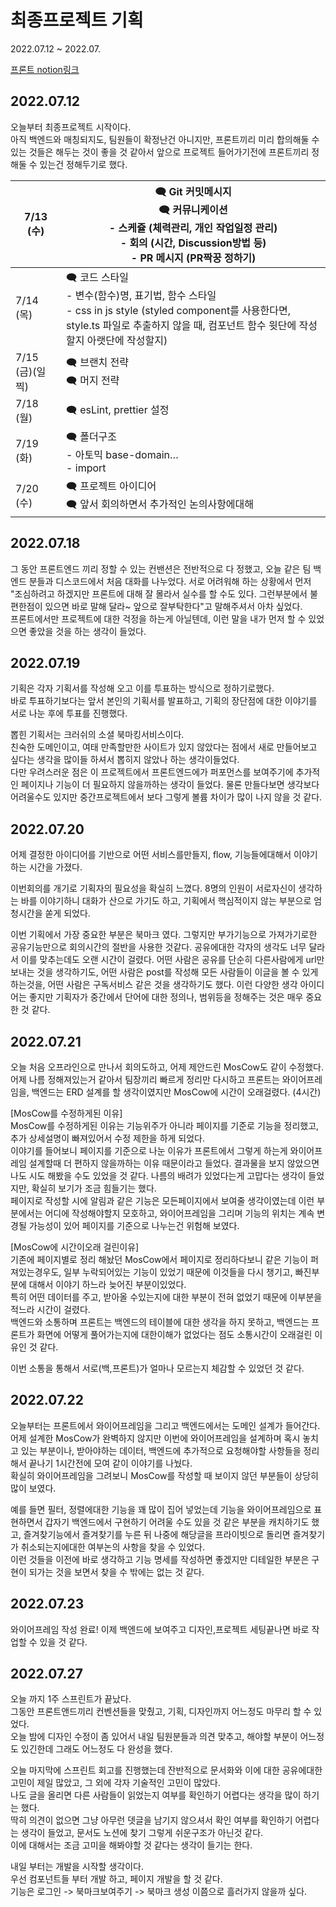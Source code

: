 # 최종프로젝트 기획

2022.07.12 ~ 2022.07.

[프론트 notion링크](https://www.notion.so/prgrms/FE-c1f9c7e444d64ae68f6d796123c08918)


## 2022.07.12
오늘부터 최종프로젝트 시작이다.  
아직 백엔드와 매칭되지도, 팀원들이 확정난건 아니지만, 프론트끼리 미리 합의해둘 수 있는 것들은 해두는 것이 좋을 것 같아서 앞으로 프로젝트 들어가기전에 프론트끼리 정해둘 수 있는건 정해두기로 했다.  

| 7/13 (수) | 🗨️ Git 커밋메시지 <br> 🗨️ 커뮤니케이션 <br> - 스케쥴 (체력관리, 개인 작업일정 관리)<br> - 회의 (시간, Discussion방법 등)<br> - PR 메시지 (PR짝꿍 정하기) |
| --- | --- |
| 7/14 (목) | 🗨️ 코드 스타일 <br> - 변수(함수)명, 표기법, 함수 스타일<br> - css in js style (styled component를 사용한다면, style.ts 파일로 추출하지 않을 때, 컴포넌트 함수 윗단에 작성할지 아랫단에 작성할지)  |
| 7/15 (금)(일찍) | 🗨️ 브랜치 전략<br>🗨️ 머지 전략 |
| 7/18 (월) | 🗨️ esLint, prettier 설정 |
| 7/19 (화) | 🗨️ 폴더구조 <br> - 아토믹 base-domain… <br>- import |
| 7/20 (수) | 🗨️ 프로젝트 아이디어 <br> 🗨️ 앞서 회의하면서 추가적인 논의사항에대해  |

## 2022.07.18
그 동안 프론트엔드 끼리 정할 수 있는 컨밴션은 전반적으로 다 정했고, 오늘 같은 팀 백엔드 분들과 디스코드에서 처음 대화를 나누었다. 서로 어려워해 하는 상황에서 먼저 "조심하려고 하겠지만 프론트에 대해 잘 몰라서 실수를 할 수도 있다. 그런부분에서 불편한점이 있으면 바로 말해 달라~ 앞으로 잘부탁한다"고 말해주셔서 아차 싶었다.  
프론트에서만 프로젝트에 대한 걱정을 하는게 아닐텐데, 이런 말을 내가 먼저 할 수 있었으면 좋았을 것을 하는 생각이 들었다.  

## 2022.07.19
기획은 각자 기획서를 작성해 오고 이를 투표하는 방식으로 정하기로했다.  
바로 투표하기보다는 앞서 본인의 기획서를 발표하고, 기획의 장단점에 대한 이야기를 서로 나눈 후에 투표를 진행했다.  

뽑힌 기획서는 크러쉬의 소셜 북마킹서비스이다.  
친숙한 도메인이고, 여태 만족할만한 사이트가 있지 않았다는 점에서 새로 만들어보고 싶다는 생각을 많이들 하셔서 뽑히지 않았나 하는 생각이들었다.  
다만 우려스러운 점은 이 프로젝트에서 프론트엔드에가 퍼포먼스를 보여주기에 추가적인 페이지나 기능이 더 필요하지 않을까하는 생각이 들었다. 물론 만들다보면 생각보다 어려울수도 있지만 중간프로젝트에서 보다 그렇게 볼륨 차이가 많이 나지 않을 것 같다.  

## 2022.07.20
어제 결정한 아이디어를 기반으로 어떤 서비스를만들지, flow, 기능들에대해서 이야기하는 시간을 가졌다.  

이번회의를 개기로 기획자의 필요성을 확실히 느꼈다. 8명의 인원이 서로자신이 생각하는 바를 이야기하니 대화가 산으로 가기도 하고, 기획에서 핵심적이지 않는 부분으로 엄청시간을 쏟게 되었다.  

이번 기획에서 가장 중요한 부분은 북마크 였다. 그렇지만 부가기능으로 가져가기로한 공유기능만으로 회의시간의 절반을 사용한 것같다. 공유에대한 각자의 생각도 너무 달라서 이를 맞추는데도 오랜 시간이 걸렸다. 어떤 사람은 공유를 단순히 다른사람에게 url만 보내는 것을 생각하기도, 어떤 사람은 post를 작성해 모든 사람들이 이글을 볼 수 있게 하는것을, 어떤 사람은 구독서비스 같은 것을 생각하기도 했다. 이런 다양한 생각 아이디어는 좋지만 기획자가 중간에서 단어에 대한 정의나, 범위등을 정해주는 것은 매우 중요한 것 같다. 


## 2022.07.21
오늘 처음 오프라인으로 만나서 회의도하고, 어제 제안드린 MosCow도 같이 수정했다.  
어제 나름 정해져있는거 같아서 팀장끼리 빠르게 정리만 다시하고 프론트는 와이어프레임을, 백엔드는 ERD 설계를 할 생각이였지만 MosCow에 시간이 오래걸렸다. (4시간) 

[MosCow를 수정하게된 이유]  
MosCow를 수정하게된 이유는 기능위주가 아니라 페이지를 기준로 기능을 정리했고, 추가 상세설명이 빠져있어서 수정 제한을 하게 되었다.  
이야기를 들어보니 페이지를 기준으로 나눈 이유가 프론트에서 그렇게 하는게 와이어프레임 설계할때 더 편하지 않을까하는 이유 때문이라고 들었다. 결과물을 보지 않았으면 나도 시도 해봤을 수도 있었을 것 같다. 나름의 배려가 있었다는게 고맙다는 생각이 들었지만, 확실히 보기가 조금 힘들기는 했다.  
페이지로 작성할 시에 알림과 같은 기능은 모든페이지에서 보여줄 생각이였는데 이런 부분에서는 어디에 작성해야할지 모호하고, 와이어프레임을 그리며 기능의 위치는 계속 변경될 가능성이 있어 페이지를 기준으로 나누는건 위험해 보였다.  

[MosCow에 시간이오래 걸린이유]  
기존에 페이지별로 정리 해놨던 MosCow에서 페이지로 정리하다보니 같은 기능이 퍼져있는경우도, 일부 누락되어있는 기능이 있었기 때문에 이것들을 다시 챙기고, 빠진부분에 대해서 이야기 하느라 늦어진 부분이있었다.  
특히 어떤 데이터를 주고, 받아올 수있는지에 대한 부분이 전혀 없었기 때문에 이부분을 적느라 시간이 걸렸다.  
백엔드와 소통하며 프론트는 백엔드의 테이블에 대한 생각을 하지 못하고, 백엔드는 프론트가 화면에 어떻게 풀어가는지에 대한이해가 없었다는 점도 소통시간이 오래걸린 이유인 것 같다. 

이번 소통을 통해서 서로(백,프론트)가 얼마나 모르는지 체감할 수 있었던 것 같다. 

## 2022.07.22  
오늘부터는 프론트에서 와이어프레임을 그리고 백엔드에서는 도메인 설계가 들어간다.   
어제 설계한 MosCow가 완벽하지 않지만 이번에 와이어프레임을 설계하며 혹시 놓치고 있는 부분이나, 받아야하는 데이터, 백엔드에 추가적으로 요청해야할 사항들을 정리해서 끝나기 1시간전에 모여 같이 이야기를 나눴다.  
확실히 와이어프레임을 그려보니 MosCow를 작성할 때 보이지 않던 부분들이 상당히 많이 보였다.  

예를 들면 필터, 정렬에대한 기능을 꽤 많이 집어 넣었는데 기능을 와이어프레임으로 표현하면서 갑자기 백엔드에서 구현하기 어려울 수도 있을 것 같은 부분을 캐치하기도 했고, 즐겨찾기능에서 즐겨찾기를 누른 뒤 나중에 해당글을 프라이빗으로 돌리면 즐겨찾기가 취소되는지에대한 여부논의 사항을 찾을 수 있었다.  
이런 것들을 이전에 바로 생각하고 기능 명세를 작성하면 좋겠지만 디테일한 부분은 구현이 되가는 것을 보면서 찾을 수 밖에는 없는 것 같다. 

## 2022.07.23
와이어프레임 작성 완료! 
이제 백엔드에 보여주고 디자인,프로젝트 세팅끝나면 바로 작업할 수 있을 것 같다. 

## 2022.07.27
오늘 까지 1주 스프린트가 끝났다.  
그동안 프론트앤드끼리 컨벤션들을 맞췄고, 기획, 디자인까지 어느정도 마무리 할 수 있었다.  
오늘 밤에 디자인 수정이 좀 있어서 내일 팀원분들과 의견 맞추고, 해야할 부분이 어느정도 있긴한데 그래도 어느정도 다 완성을 했다.  

오늘 마지막에 스프린트 회고를 진행했는데 잔반적으로 문서화와 이에 대한 공유에대한 고민이 제일 많았고, 그 외에 각자 기술적인 고민이 많았다.  
나도 글을 올리면 다른 사람들이 읽었는지 여부를 확인하기 어렵다는 생각을 많이 하기는 했다.  
딱히 의견이 없으면 그냥 아무런 뎃글을 남기지 않으셔서 확인 여부를 확인하기 어렵다는 생각이 들었고, 문서도 노션에 찾기 그렇게 쉬운구조가 아닌것 같다.  
이에 대해서는 조금 고미을 해봐야할 것 같다는 생각이 들기는 한다.

내일 부터는 개발을 시작할 생각이다.  
우선 컴포넌트들 부터 개발 하고, 페이지 개발을 할 것 같다.  
기능은 로그인 -> 북마크보여주기 -> 북마크 생성 이쯤으로 흘러가지 않을까 싶다.  




